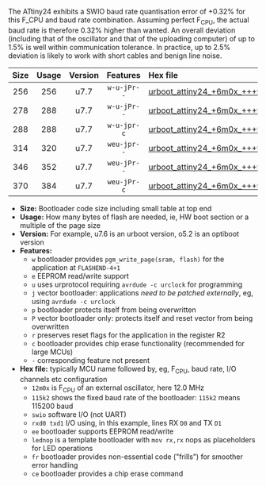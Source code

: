 The ATtiny24 exhibits a SWIO baud rate quantisation error of +0.32% for this F_CPU and baud rate combination. Assuming perfect F<sub>CPU</sub>, the actual baud rate is therefore 0.32% higher than wanted. An overall deviation (including that of the oscillator and that of the uploading computer) of up to 1.5% is well within communication tolerance. In practice, up to 2.5% deviation is likely to work with short cables and benign line noise.

|Size|Usage|Version|Features|Hex file|
|:-:|:-:|:-:|:-:|:--|
|256|256|u7.7|`w-u-jPr--`|[urboot_attiny24_+6m0x_+++9k6_swio_rxb0_txb1_lednop.hex](https://raw.githubusercontent.com/stefanrueger/urboot.hex/main/mcus/attiny24/external_oscillator/fcpu_+6m0x/br_+++9k6/urboot_attiny24_+6m0x_+++9k6_swio_rxb0_txb1_lednop.hex)|
|278|288|u7.7|`w-u-jPr--`|[urboot_attiny24_+6m0x_+++9k6_swio_rxb0_txb1_lednop_fr.hex](https://raw.githubusercontent.com/stefanrueger/urboot.hex/main/mcus/attiny24/external_oscillator/fcpu_+6m0x/br_+++9k6/urboot_attiny24_+6m0x_+++9k6_swio_rxb0_txb1_lednop_fr.hex)|
|288|288|u7.7|`w-u-jpr-c`|[urboot_attiny24_+6m0x_+++9k6_swio_rxb0_txb1_lednop_fr_ce.hex](https://raw.githubusercontent.com/stefanrueger/urboot.hex/main/mcus/attiny24/external_oscillator/fcpu_+6m0x/br_+++9k6/urboot_attiny24_+6m0x_+++9k6_swio_rxb0_txb1_lednop_fr_ce.hex)|
|314|320|u7.7|`weu-jpr--`|[urboot_attiny24_+6m0x_+++9k6_swio_rxb0_txb1_ee_lednop.hex](https://raw.githubusercontent.com/stefanrueger/urboot.hex/main/mcus/attiny24/external_oscillator/fcpu_+6m0x/br_+++9k6/urboot_attiny24_+6m0x_+++9k6_swio_rxb0_txb1_ee_lednop.hex)|
|346|352|u7.7|`weu-jPr--`|[urboot_attiny24_+6m0x_+++9k6_swio_rxb0_txb1_ee_lednop_fr.hex](https://raw.githubusercontent.com/stefanrueger/urboot.hex/main/mcus/attiny24/external_oscillator/fcpu_+6m0x/br_+++9k6/urboot_attiny24_+6m0x_+++9k6_swio_rxb0_txb1_ee_lednop_fr.hex)|
|370|384|u7.7|`weu-jPr-c`|[urboot_attiny24_+6m0x_+++9k6_swio_rxb0_txb1_ee_lednop_fr_ce.hex](https://raw.githubusercontent.com/stefanrueger/urboot.hex/main/mcus/attiny24/external_oscillator/fcpu_+6m0x/br_+++9k6/urboot_attiny24_+6m0x_+++9k6_swio_rxb0_txb1_ee_lednop_fr_ce.hex)|

- **Size:** Bootloader code size including small table at top end
- **Usage:** How many bytes of flash are needed, ie, HW boot section or a multiple of the page size
- **Version:** For example, u7.6 is an urboot version, o5.2 is an optiboot version
- **Features:**
  + `w` bootloader provides `pgm_write_page(sram, flash)` for the application at `FLASHEND-4+1`
  + `e` EEPROM read/write support
  + `u` uses urprotocol requiring `avrdude -c urclock` for programming
  + `j` vector bootloader: applications *need to be patched externally*, eg, using `avrdude -c urclock`
  + `p` bootloader protects itself from being overwritten
  + `P` vector bootloader only: protects itself and reset vector from being overwritten
  + `r` preserves reset flags for the application in the register R2
  + `c` bootloader provides chip erase functionality (recommended for large MCUs)
  + `-` corresponding feature not present
- **Hex file:** typically MCU name followed by, eg, F<sub>CPU</sub>, baud rate, I/O channels etc configuration
  + `12m0x` is F<sub>CPU</sub> of an external oscillator, here 12.0 MHz
  + `115k2` shows the fixed baud rate of the bootloader: `115k2` means 115200 baud
  + `swio` software I/O (not UART)
  + `rxd0 txd1` I/O using, in this example, lines RX `D0` and TX `D1`
  + `ee` bootloader supports EEPROM read/write
  + `lednop` is a template bootloader with `mov rx,rx` nops as placeholders for LED operations
  + `fr` bootloader provides non-essential code ("frills") for smoother error handling
  + `ce` bootloader provides a chip erase command
